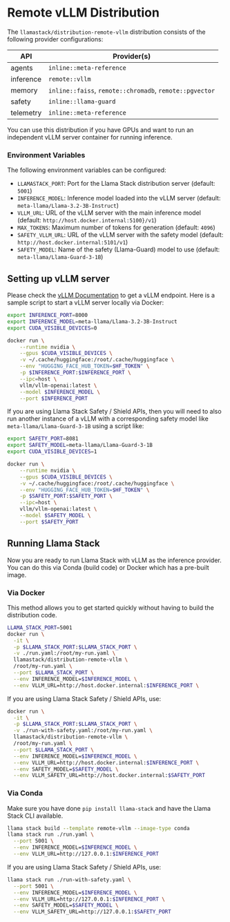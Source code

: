 # Remote vLLM Distribution

The `llamastack/distribution-remote-vllm` distribution consists of the following provider configurations:

| API | Provider(s) |
|-----|-------------|
| agents | `inline::meta-reference` |
| inference | `remote::vllm` |
| memory | `inline::faiss`, `remote::chromadb`, `remote::pgvector` |
| safety | `inline::llama-guard` |
| telemetry | `inline::meta-reference` |


You can use this distribution if you have GPUs and want to run an independent vLLM server container for running inference.

### Environment Variables

The following environment variables can be configured:

- `LLAMASTACK_PORT`: Port for the Llama Stack distribution server (default: `5001`)
- `INFERENCE_MODEL`: Inference model loaded into the vLLM server (default: `meta-llama/Llama-3.2-3B-Instruct`)
- `VLLM_URL`: URL of the vLLM server with the main inference model (default: `http://host.docker.internal:5100}/v1`)
- `MAX_TOKENS`: Maximum number of tokens for generation (default: `4096`)
- `SAFETY_VLLM_URL`: URL of the vLLM server with the safety model (default: `http://host.docker.internal:5101/v1`)
- `SAFETY_MODEL`: Name of the safety (Llama-Guard) model to use (default: `meta-llama/Llama-Guard-3-1B`)


## Setting up vLLM server

Please check the [vLLM Documentation](https://docs.vllm.ai/en/v0.5.5/serving/deploying_with_docker.html) to get a vLLM endpoint. Here is a sample script to start a vLLM server locally via Docker:

```bash
export INFERENCE_PORT=8000
export INFERENCE_MODEL=meta-llama/Llama-3.2-3B-Instruct
export CUDA_VISIBLE_DEVICES=0

docker run \
    --runtime nvidia \
    --gpus $CUDA_VISIBLE_DEVICES \
    -v ~/.cache/huggingface:/root/.cache/huggingface \
    --env "HUGGING_FACE_HUB_TOKEN=$HF_TOKEN" \
    -p $INFERENCE_PORT:$INFERENCE_PORT \
    --ipc=host \
    vllm/vllm-openai:latest \
    --model $INFERENCE_MODEL \
    --port $INFERENCE_PORT
```

If you are using Llama Stack Safety / Shield APIs, then you will need to also run another instance of a vLLM with a corresponding safety model like `meta-llama/Llama-Guard-3-1B` using a script like:

```bash
export SAFETY_PORT=8081
export SAFETY_MODEL=meta-llama/Llama-Guard-3-1B
export CUDA_VISIBLE_DEVICES=1

docker run \
    --runtime nvidia \
    --gpus $CUDA_VISIBLE_DEVICES \
    -v ~/.cache/huggingface:/root/.cache/huggingface \
    --env "HUGGING_FACE_HUB_TOKEN=$HF_TOKEN" \
    -p $SAFETY_PORT:$SAFETY_PORT \
    --ipc=host \
    vllm/vllm-openai:latest \
    --model $SAFETY_MODEL \
    --port $SAFETY_PORT
```

## Running Llama Stack

Now you are ready to run Llama Stack with vLLM as the inference provider. You can do this via Conda (build code) or Docker which has a pre-built image.

### Via Docker

This method allows you to get started quickly without having to build the distribution code.

```bash
LLAMA_STACK_PORT=5001
docker run \
  -it \
  -p $LLAMA_STACK_PORT:$LLAMA_STACK_PORT \
  -v ./run.yaml:/root/my-run.yaml \
  llamastack/distribution-remote-vllm \
  /root/my-run.yaml \
  --port $LLAMA_STACK_PORT \
  --env INFERENCE_MODEL=$INFERENCE_MODEL \
  --env VLLM_URL=http://host.docker.internal:$INFERENCE_PORT \
```

If you are using Llama Stack Safety / Shield APIs, use:

```bash
docker run \
  -it \
  -p $LLAMA_STACK_PORT:$LLAMA_STACK_PORT \
  -v ./run-with-safety.yaml:/root/my-run.yaml \
  llamastack/distribution-remote-vllm \
  /root/my-run.yaml \
  --port $LLAMA_STACK_PORT \
  --env INFERENCE_MODEL=$INFERENCE_MODEL \
  --env VLLM_URL=http://host.docker.internal:$INFERENCE_PORT \
  --env SAFETY_MODEL=$SAFETY_MODEL \
  --env VLLM_SAFETY_URL=http://host.docker.internal:$SAFETY_PORT
```


### Via Conda

Make sure you have done `pip install llama-stack` and have the Llama Stack CLI available.

```bash
llama stack build --template remote-vllm --image-type conda
llama stack run ./run.yaml \
  --port 5001 \
  --env INFERENCE_MODEL=$INFERENCE_MODEL \
  --env VLLM_URL=http://127.0.0.1:$INFERENCE_PORT
```

If you are using Llama Stack Safety / Shield APIs, use:

```bash
llama stack run ./run-with-safety.yaml \
  --port 5001 \
  --env INFERENCE_MODEL=$INFERENCE_MODEL \
  --env VLLM_URL=http://127.0.0.1:$INFERENCE_PORT \
  --env SAFETY_MODEL=$SAFETY_MODEL \
  --env VLLM_SAFETY_URL=http://127.0.0.1:$SAFETY_PORT
```
